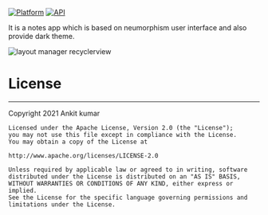 
[![Platform](https://img.shields.io/badge/platform-android-blue.svg)](http://developer.android.com/index.html)
[![API](https://img.shields.io/badge/API-14%2B-blue.svg?style=flat)](https://android-arsenal.com/api?level=21)

It is a notes app which is based on neumorphism user interface and also provide dark theme.

![layout manager recyclerview](https://user-images.githubusercontent.com/22986571/111025645-76594280-840b-11eb-91ab-e2446509c38e.jpg)



# License
-----
 Copyright 2021 Ankit kumar

    Licensed under the Apache License, Version 2.0 (the "License");
    you may not use this file except in compliance with the License.
    You may obtain a copy of the License at

    http://www.apache.org/licenses/LICENSE-2.0

    Unless required by applicable law or agreed to in writing, software
    distributed under the License is distributed on an "AS IS" BASIS,
    WITHOUT WARRANTIES OR CONDITIONS OF ANY KIND, either express or implied.
    See the License for the specific language governing permissions and
    limitations under the License.
